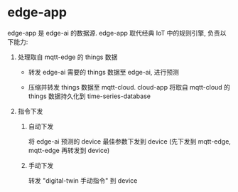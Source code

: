 # edge-app

edge-app 是 edge-ai 的数据源. edge-app 取代经典 IoT 中的规则引擎, 负责以下能力:

1. 处理取自 mqtt-edge 的 things 数据

    - 转发 edge-ai 需要的 things 数据至 edge-ai, 进行预测

    - 压缩并转发 things 数据至 mqtt-cloud. cloud-app 将取自 mqtt-cloud 的 things 数据持久化到 time-series-database

2. 指令下发

    1. 自动下发

        将 edge-ai 预测的 device 最佳参数下发到 device (先下发到 mqtt-edge, mqtt-edge 再转发到 device)

    2. 手动下发

        转发 "digital-twin 手动指令" 到 device
